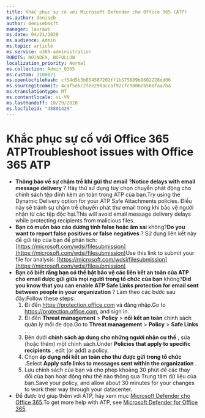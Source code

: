 ```yaml
---
title: Khắc phục sự cố với Microsoft Defender cho Office 365 (ATP)
ms.author: deniseb
author: denisebmsft
manager: laurawi
ms.date: 04/21/2020
ms.audience: Admin
ms.topic: article
ms.service: o365-administration
ROBOTS: NOINDEX, NOFOLLOW
localization_priority: Normal
ms.collection: Admin_O365
ms.custom: 3100021
ms.openlocfilehash: cf54d5b3b854587202ff1b575889b9602228dd06
ms.sourcegitcommit: 4caf5e6c2fee2903ccaf92cfc9006eb580faa7ba
ms.translationtype: MT
ms.contentlocale: vi-VN
ms.lasthandoff: 10/29/2020
ms.locfileid: "48801429"
---
```

# <a name="troubleshoot-issues-with-office-365-atp"></a><span data-ttu-id="2c6a2-102">Khắc phục sự cố với Office 365 ATP</span><span class="sxs-lookup"><span data-stu-id="2c6a2-102">Troubleshoot issues with Office 365 ATP</span></span>

- <span data-ttu-id="2c6a2-103">**Thông báo về sự chậm trễ khi gửi thư email** ?</span><span class="sxs-lookup"><span data-stu-id="2c6a2-103">**Notice delays with email message delivery** ?</span></span> <span data-ttu-id="2c6a2-104">Hãy thử sử dụng tùy chọn chuyển phát động cho chính sách tệp đính kèm an toàn trong ATP của bạn.</span><span class="sxs-lookup"><span data-stu-id="2c6a2-104">Try using the Dynamic Delivery option for your ATP Safe Attachments policies.</span></span> <span data-ttu-id="2c6a2-105">Điều này sẽ tránh sự chậm trễ chuyển phát thư email trong khi bảo vệ người nhận từ các tệp độc hại.</span><span class="sxs-lookup"><span data-stu-id="2c6a2-105">This will avoid email message delivery delays while protecting recipients from malicious files.</span></span>
- <span data-ttu-id="2c6a2-106">**Bạn có muốn báo cáo dương tính false hoặc âm sai** không?</span><span class="sxs-lookup"><span data-stu-id="2c6a2-106">**Do you want to report false positives or false negatives** ?</span></span> <span data-ttu-id="2c6a2-107">Sử dụng liên kết này để gửi tệp của bạn để phân tích: [https://microsoft.com/wdsi/filesubmission](https://microsoft.com/wdsi/filesubmission)</span><span class="sxs-lookup"><span data-stu-id="2c6a2-107">Use this link to submit your file for analysis: [https://microsoft.com/wdsi/filesubmission](https://microsoft.com/wdsi/filesubmission)</span></span>
- <span data-ttu-id="2c6a2-108">**Bạn có biết rằng bạn có thể bật bảo vệ các liên kết an toàn của ATP cho email được gửi giữa mọi người trong tổ chức của bạn** không?</span><span class="sxs-lookup"><span data-stu-id="2c6a2-108">**Did you know that you can enable ATP Safe Links protection for email sent between people in your organization** ?</span></span> <span data-ttu-id="2c6a2-109">Làm theo các bước sau đây:</span><span class="sxs-lookup"><span data-stu-id="2c6a2-109">Follow these steps:</span></span>
    1. <span data-ttu-id="2c6a2-110">Đi đến https://protection.office.com và đăng nhập.</span><span class="sxs-lookup"><span data-stu-id="2c6a2-110">Go to https://protection.office.com, and sign in.</span></span>
    2. <span data-ttu-id="2c6a2-111">Đi đến **Threat management**  >  **Policy**  >  **nối kết an toàn** chính sách quản lý mối đe dọa.</span><span class="sxs-lookup"><span data-stu-id="2c6a2-111">Go to **Threat management** > **Policy** > **Safe Links** .</span></span>
    3. <span data-ttu-id="2c6a2-112">Bên dưới **chính sách áp dụng cho những người nhận cụ thể** , sửa (hoặc thêm) một chính sách.</span><span class="sxs-lookup"><span data-stu-id="2c6a2-112">Under **Policies that apply to specific recipients** , edit (or add) a policy.</span></span>
    4. <span data-ttu-id="2c6a2-113">Chọn **áp dụng nối kết an toàn cho thư được gửi trong tổ chức** .</span><span class="sxs-lookup"><span data-stu-id="2c6a2-113">Select **Apply safe links to messages sent within the organization** .</span></span>
    5. <span data-ttu-id="2c6a2-114">Lưu chính sách của bạn và cho phép khoảng 30 phút để các thay đổi của bạn hoạt động như thế nào thông qua Trung tâm dữ liệu của bạn.</span><span class="sxs-lookup"><span data-stu-id="2c6a2-114">Save your policy, and allow about 30 minutes for your changes to work their way through your datacenter.</span></span>
- <span data-ttu-id="2c6a2-115">Để được trợ giúp thêm với ATP, hãy xem mục [Microsoft Defender cho Office 365](https://docs.microsoft.com/microsoft-365/security/office-365-security/office-365-atp).</span><span class="sxs-lookup"><span data-stu-id="2c6a2-115">To get more help with ATP, see [Microsoft Defender for Office 365](https://docs.microsoft.com/microsoft-365/security/office-365-security/office-365-atp).</span></span>
